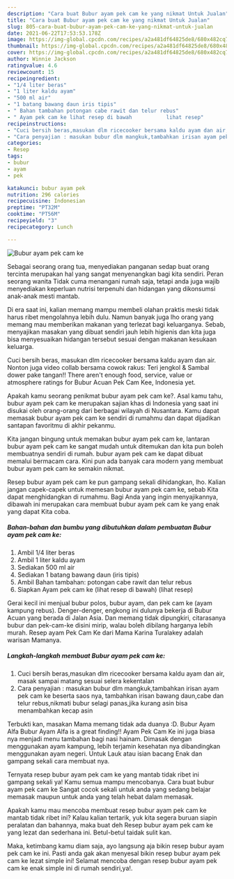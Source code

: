 ```yaml
---
description: "Cara buat Bubur ayam pek cam ke yang nikmat Untuk Jualan"
title: "Cara buat Bubur ayam pek cam ke yang nikmat Untuk Jualan"
slug: 805-cara-buat-bubur-ayam-pek-cam-ke-yang-nikmat-untuk-jualan
date: 2021-06-22T17:53:53.178Z
image: https://img-global.cpcdn.com/recipes/a2a481df64825de8/680x482cq70/bubur-ayam-pek-cam-ke-foto-resep-utama.jpg
thumbnail: https://img-global.cpcdn.com/recipes/a2a481df64825de8/680x482cq70/bubur-ayam-pek-cam-ke-foto-resep-utama.jpg
cover: https://img-global.cpcdn.com/recipes/a2a481df64825de8/680x482cq70/bubur-ayam-pek-cam-ke-foto-resep-utama.jpg
author: Winnie Jackson
ratingvalue: 4.6
reviewcount: 15
recipeingredient:
- "1/4 liter beras"
- "1 liter kaldu ayam"
- "500 ml air"
- "1 batang bawang daun iris tipis"
- " Bahan tambahan potongan cabe rawit dan telur rebus"
- " Ayam pek cam ke lihat resep di bawah           lihat resep"
recipeinstructions:
- "Cuci bersih beras,masukan dlm ricecooker bersama kaldu ayam dan air, masak sampai matang sesuai selera kekentalan"
- "Cara penyajian : masukan bubur dlm mangkuk,tambahkan irisan ayam pek cam ke beserta saos nya, tambahkan irisan bawang daun,cabe dan telur rebus,nikmati bubur selagi panas,jika kurang asin bisa menambahkan kecap asin"
categories:
- Resep
tags:
- bubur
- ayam
- pek

katakunci: bubur ayam pek 
nutrition: 296 calories
recipecuisine: Indonesian
preptime: "PT32M"
cooktime: "PT56M"
recipeyield: "3"
recipecategory: Lunch

---
```



![Bubur ayam pek cam ke](https://img-global.cpcdn.com/recipes/a2a481df64825de8/680x482cq70/bubur-ayam-pek-cam-ke-foto-resep-utama.jpg)

Sebagai seorang orang tua, menyediakan panganan sedap buat orang tercinta merupakan hal yang sangat menyenangkan bagi kita sendiri. Peran seorang  wanita Tidak cuma menangani rumah saja, tetapi anda juga wajib menyediakan keperluan nutrisi terpenuhi dan hidangan yang dikonsumsi anak-anak mesti mantab.

Di era  saat ini, kalian memang mampu membeli olahan praktis meski tidak harus ribet mengolahnya lebih dulu. Namun banyak juga lho orang yang memang mau memberikan makanan yang terlezat bagi keluarganya. Sebab, menyajikan masakan yang dibuat sendiri jauh lebih higienis dan kita juga bisa menyesuaikan hidangan tersebut sesuai dengan makanan kesukaan keluarga. 

Cuci bersih beras, masukan dlm ricecooker bersama kaldu ayam dan air. Nonton juga video collab bersama cowok rakus: Teri jengkol &amp; Sambal dower pake tangan!! There aren&#39;t enough food, service, value or atmosphere ratings for Bubur Acuan Pek Cam Kee, Indonesia yet.

Apakah kamu seorang penikmat bubur ayam pek cam ke?. Asal kamu tahu, bubur ayam pek cam ke merupakan sajian khas di Indonesia yang saat ini disukai oleh orang-orang dari berbagai wilayah di Nusantara. Kamu dapat memasak bubur ayam pek cam ke sendiri di rumahmu dan dapat dijadikan santapan favoritmu di akhir pekanmu.

Kita jangan bingung untuk memakan bubur ayam pek cam ke, lantaran bubur ayam pek cam ke sangat mudah untuk ditemukan dan kita pun boleh membuatnya sendiri di rumah. bubur ayam pek cam ke dapat dibuat memalui bermacam cara. Kini pun ada banyak cara modern yang membuat bubur ayam pek cam ke semakin nikmat.

Resep bubur ayam pek cam ke pun gampang sekali dihidangkan, lho. Kalian jangan capek-capek untuk memesan bubur ayam pek cam ke, sebab Kita dapat menghidangkan di rumahmu. Bagi Anda yang ingin menyajikannya, dibawah ini merupakan cara membuat bubur ayam pek cam ke yang enak yang dapat Kita coba.

<!--inarticleads1-->

##### Bahan-bahan dan bumbu yang dibutuhkan dalam pembuatan Bubur ayam pek cam ke:

1. Ambil 1/4 liter beras
1. Ambil 1 liter kaldu ayam
1. Sediakan 500 ml air
1. Sediakan 1 batang bawang daun (iris tipis)
1. Ambil  Bahan tambahan: potongan cabe rawit dan telur rebus
1. Siapkan  Ayam pek cam ke (lihat resep di bawah)           (lihat resep)


Gerai kecil ini menjual bubur polos, bubur ayam, dan pek cam ke (ayam kampung rebus). Denger-denger, engkong ini dulunya bekerja di Bubur Acuan yang berada di Jalan Asia. Dan memang tidak dipungkiri, citarasanya bubur dan pek-cam-ke disini mirip, walau boleh dibilang harganya lebih murah. Resep ayam Pek Cam Ke dari Mama Karina Turalakey adalah warisan Mamanya. 

<!--inarticleads2-->

##### Langkah-langkah membuat Bubur ayam pek cam ke:

1. Cuci bersih beras,masukan dlm ricecooker bersama kaldu ayam dan air, masak sampai matang sesuai selera kekentalan
1. Cara penyajian : masukan bubur dlm mangkuk,tambahkan irisan ayam pek cam ke beserta saos nya, tambahkan irisan bawang daun,cabe dan telur rebus,nikmati bubur selagi panas,jika kurang asin bisa menambahkan kecap asin


Terbukti kan, masakan Mama memang tidak ada duanya :D. Bubur Ayam Alfa Bubur Ayam Alfa is a great finding!! Ayam Pek Cam Ke ini juga biasa nya menjadi menu tambahan bagi nasi hainam. Dimasak dengan menggunakan ayam kampung, lebih terjamin kesehatan nya dibandingkan menggunakan ayam negeri. Untuk Lauk atau isian bacang Enak dan gampang sekali cara membuat nya. 

Ternyata resep bubur ayam pek cam ke yang mantab tidak ribet ini gampang sekali ya! Kamu semua mampu mencobanya. Cara buat bubur ayam pek cam ke Sangat cocok sekali untuk anda yang sedang belajar memasak maupun untuk anda yang telah hebat dalam memasak.

Apakah kamu mau mencoba membuat resep bubur ayam pek cam ke mantab tidak ribet ini? Kalau kalian tertarik, yuk kita segera buruan siapin peralatan dan bahannya, maka buat deh Resep bubur ayam pek cam ke yang lezat dan sederhana ini. Betul-betul taidak sulit kan. 

Maka, ketimbang kamu diam saja, ayo langsung aja bikin resep bubur ayam pek cam ke ini. Pasti anda gak akan menyesal bikin resep bubur ayam pek cam ke lezat simple ini! Selamat mencoba dengan resep bubur ayam pek cam ke enak simple ini di rumah sendiri,ya!.

